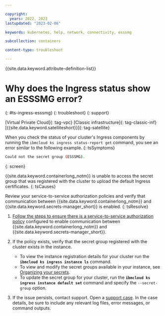 ```yaml
---

copyright: 
  years: 2022, 2023
lastupdated: "2023-02-06"

keywords: kubernetes, help, network, connectivity, esssmg

subcollection: containers

content-type: troubleshoot

---
```


{{site.data.keyword.attribute-definition-list}}



# Why does the Ingress status show an ESSSMG error?
{: #ts-ingress-esssmg}
{: troubleshoot}
{: support}

[Virtual Private Cloud]{: tag-vpc} [Classic infrastructure]{: tag-classic-inf} [{{site.data.keyword.satelliteshort}}]{: tag-satellite}

When you check the status of your cluster's Ingress components by running the `ibmcloud ks ingress status-report get` command, you see an error similar to the following example.
{: tsSymptoms}

```sh
Could not the secret group (ESSSMG).
```
{: screen}

{{site.data.keyword.containerlong_notm}} is unable to access the secret group that was registered with the cluster to upload the default Ingress certificates.
{: tsCauses}

Review your service-to-service authorization policies and verify that communication between {{site.data.keyword.containerlong_notm}} and {{site.data.keyword.secrets-manager_short}} is enabled.
{: tsResolve}

1. [Follow the steps to ensure there is a service-to-service authorization policy](/docs/containers?topic=containers-secrets-mgr#secrets-mgr_setup_s2s) configured to enable communication between {{site.data.keyword.containerlong_notm}} and {{site.data.keyword.secrets-manager_short}}.

1. If the policy exists, verify that the secret group registered with the cluster exists in the instance.
    - To view the instance registration details for your cluster run the **`ibmcloud ks ingress instance ls`** command. 
    - To view and modify the secret groups available in your instance, see [Organizing your secrets](/docs/secrets-manager?topic=secrets-manager-secret-groups).
    - To update the secret group for your cluster, run the **`ibmcloud ks ingress instance default set`** command and specify the `--secret-group` option.

1. If the issue persists, contact support. Open a [support case](/docs/get-support?topic=get-support-using-avatar). In the case details, be sure to include any relevant log files, error messages, or command outputs.



